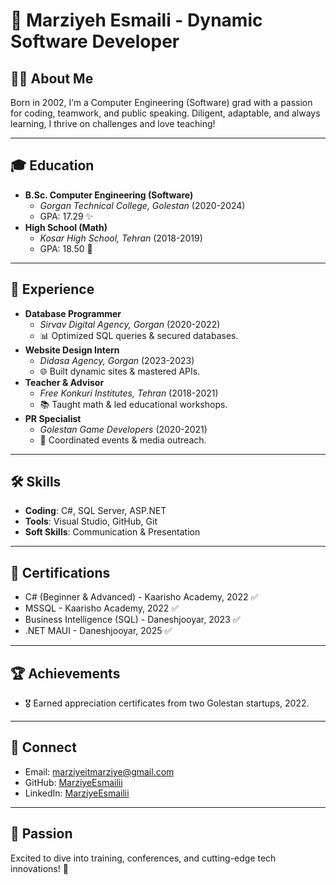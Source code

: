 # 🎉 Marziyeh Esmaili - Dynamic Software Developer

## 👩‍💻 About Me
Born in 2002, I’m a Computer Engineering (Software) grad with a passion for coding, teamwork, and public speaking. Diligent, adaptable, and always learning, I thrive on challenges and love teaching!

---

## 🎓 Education
- **B.Sc. Computer Engineering (Software)**  
  - *Gorgan Technical College, Golestan* (2020-2024)  
  - GPA: 17.29 ✨
- **High School (Math)**  
  - *Kosar High School, Tehran* (2018-2019)  
  - GPA: 18.50 🌟

---

## 💼 Experience
- **Database Programmer**  
  - *Sirvav Digital Agency, Gorgan* (2020-2022)  
  - 📊 Optimized SQL queries & secured databases.
- **Website Design Intern**  
  - *Didasa Agency, Gorgan* (2023-2023)  
  - 🌐 Built dynamic sites & mastered APIs.
- **Teacher & Advisor**  
  - *Free Konkuri Institutes, Tehran* (2018-2021)  
  - 📚 Taught math & led educational workshops.
- **PR Specialist**  
  - *Golestan Game Developers* (2020-2021)  
  - 🎤 Coordinated events & media outreach.

---

## 🛠️ Skills
- **Coding**: C#, SQL Server, ASP.NET  
- **Tools**: Visual Studio, GitHub, Git  
- **Soft Skills**: Communication & Presentation  

---

## 📜 Certifications
- C# (Beginner & Advanced) - Kaarisho Academy, 2022 ✅  
- MSSQL - Kaarisho Academy, 2022 ✅  
- Business Intelligence (SQL) - Daneshjooyar, 2023 ✅  
- .NET MAUI - Daneshjooyar, 2025 ✅  

---

## 🏆 Achievements
- 🎖️ Earned appreciation certificates from two Golestan startups, 2022.

---

## 📧 Connect
- Email: [marziyeitmarziye@gmail.com](mailto:marziyeitmarziye@gmail.com)  
- GitHub: [MarziyeEsmailii](https://github.com/MarziyeEsmailii)  
- LinkedIn: [MarziyeEsmailii](https://linkedin.com/in/MarziyeEsmailii)

---

## 🌟 Passion
Excited to dive into training, conferences, and cutting-edge tech innovations! 🚀
